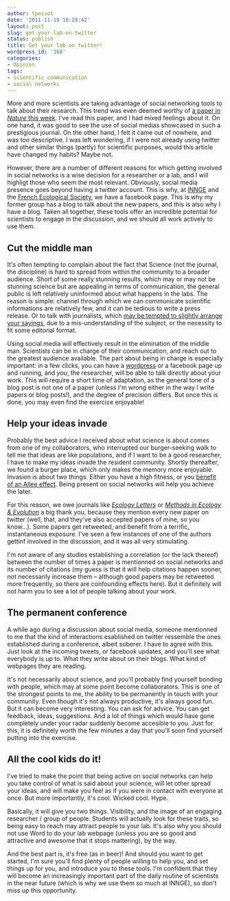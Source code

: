 ```yaml
---
author: tpoisot
date: '2011-11-19 18:28:42'
layout: post
slug: get-your-lab-on-twitter
status: publish
title: Get your lab on twitter!
wordpress_id: '168'
categories:
- Opinion
tags:
- scientific communication
- social networks
---
```


More and more scientists are taking advantage of social networking tools to
talk about their research. This trend was even deemed worthy of [a paper in
_Nature_ this
week](http://www.nature.com/naturejobs/science/articles/10.1038/nj7371-141a).
I've read this paper, and I had mixed feelings about it. On one hand, it was
good to see the use of social medias showcased in such a prestigious journal.
On the other hand, I felt it came out of nowhere, and was too descriptive. I
was left wondering, if I were not already using twitter and other similar
things (partly) for scientific purposes, would this article have changed my
habits? Maybe not.

However, there are a number of different reasons for which getting involved in
social networks is a wise decision for a researcher or a lab, and I will
highligt those who seem the most relevant. Obviously, social media presence
goes beyond having a twitter account. This is why, at
[INNGE](http://twitter.com/#!/INNGEcologist) and the [French Ecological
Society](http://www.sfecologie.org/), we have a facebook page. This is why my
former group has a blog to talk about the new papers, and this is also why I
have a blog. Taken all together, these tools offer an incredible potential for
scientists to engage in the discussion, and we should all work actively to use
them.

## Cut the middle man

It's often tempting to complain about the fact that Science (not the journal,
the discipline) is hard to spread from within the community to a broader
audience. Short of some really stunning results, which may or may not be
stunning science but are appealing in terms of communication, the general
public is left relatively uninformed about what happens in the labs. The
reason is simple: channel through which we can communicate scientific
informations are relatively few, and it can be tedious to write a press
release. Or to talk with journalists, which [may be tempted to slightly
arrange your sayings](http://cscs.umich.edu/~crshalizi/weblog/838.html), due
to a mis-understanding of the subject, or the necessity to fit some editorial
format.

Using social media will effectively result in the elimination of the middle
man. Scientists can be in charge of their communication, and reach out to the
greatest audience available. The part about being in charge is especially
important: in a few clicks, you can have a [wordpress](http://wordpress.com/)
or a facebook page up and running, and _you_, the researcher, will be able to
talk directly about your work. This will require a short time of adaptation,
as the general tone of a blog post is not one of a paper (unless I'm wrong
either in the way I write papers or blog posts!), and the degree of precision
differs. But once this is done, you may even find the exercice enjoyable!

## Help your ideas invade

Probably the best advice I received about what science is about comes from one
of my collaborators, who interrupted our burger-seeking walk to tell me that
ideas are like populations, and if I want to be a good researcher, I have to
make my ideas invade the resident community. Shortly thereafter, we found a
burger place, which only makes the memory more enjoyable. Invasion is about
two things. Either you have a high fitness, or you [benefit of an Allee
effect](http://en.wikipedia.org/wiki/Allee_effect). Being present on social
networks will help you achieve the later.

For this reason, we owe journals like _[Ecology
Letters](http://api.twitter.com/#!/ecologyletters)_ or _[Methods in Ecology &
Evolution](http://twitter.com/#!/methodsecolevol)_ a big thank you, because
they mention every new paper on twitter (well, that, and they've also accepted
papers of mine, so you know...). Some papers get retweeted, and benefit from a
terrific, instantaneous exposure. I've seen a few instances of one of the
authors gettinf involved in the discussion, and it was all very stimulating.

I'm not aware of any studies establishing a correlation (or the lack thereof)
between the number of times a paper is mentionned on social networks and its
number of citations (my guess is that it will help citations happen sooner,
not necessarily increase them – although good papers may be retweeted more
frequently, so there are confounding effects here). But it definitely will not
harm you to see a lot of people talking about your work.

## The permanent conference

A while ago during a discussion about social media, someone mentionned to me
that the kind of interactions esablished on twitter ressemble the ones
established during a conference, albeit soberer. I have to agree with this.
Just look at the incoming tweets, or facebook updates, and you'll see what
everybody is up to. What they write about on their blogs. What kind of
webpages they are reading.

It's not necessarily about science, and you'll probably find yourself bonding
with people, which may at some point become collaborators. This is one of the
strongest points to me, the ability to be permanently in touch with your
community. Even though it's not always productive, it's always good fun. But
it can become very interesting. You can ask for advice. You can get feedback,
ideas, suggestions. And a lot of things which would have gone completely under
your radar suddenly become accesible to you. Just for this, it is definitely
worth the few minutes a day that you'll soon find yourself putting into the
exercise.

## All the cool kids do it!

I've tried to make the point that being active on social networks can help you
take control of what is said about your science, will let other spread your
ideas, and will make you feel as if you were in contact with everyone at once.
But more importantly, it's cool. Wicked cool. Hype.

Basically, it will give you two things. Visibility, and the image of an
engaging researcher / group of people. Students will actually look for these
traits, so being easy to reach may attract people to your lab. It's also why
you should not use Word to do your lab webpage (unless you are so good and
attractive and awesome that it stops mattering), by the way.

And the best part is, it's free (as in beer)! And should you want to get
started, I'm sure you'll find plenty of people willing to help you, and set
things up for you, and introduce you to these tools. I'm confident that they
will become an increasingly important part of the daily routine of scientists
in the near future (which is why we use them so much at INNGE), so don't miss
up this opportunity.


